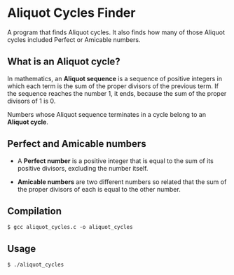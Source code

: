 # Aliquot Cycles Finder
A program that finds Aliquot cycles. It also finds how many of those Aliquot cycles included Perfect or Amicable numbers.

## What is an Aliquot cycle?
In mathematics, an **Aliquot sequence** is a sequence of positive integers in which each term is the sum of the proper divisors of the previous term.
If the sequence reaches the number 1, it ends, because the sum of the proper divisors of 1 is 0.

Numbers whose Aliquot sequence terminates in a cycle belong to an **Aliquot cycle**.

## Perfect and Amicable numbers
- A **Perfect number** is a positive integer that is equal to the sum of its positive divisors, excluding the number itself.

- **Amicable numbers** are two different numbers so related that the sum of the proper divisors of each is equal to the other number. 

## Compilation
`$ gcc aliquot_cycles.c -o aliquot_cycles`
## Usage
`$ ./aliquot_cycles`
